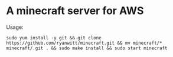 # A minecraft server for AWS

Usage:

    sudo yum install -y git && git clone https://github.com/ryanwitt/minecraft.git && mv minecraft/* minecraft/.git . && sudo make install && sudo start minecraft
